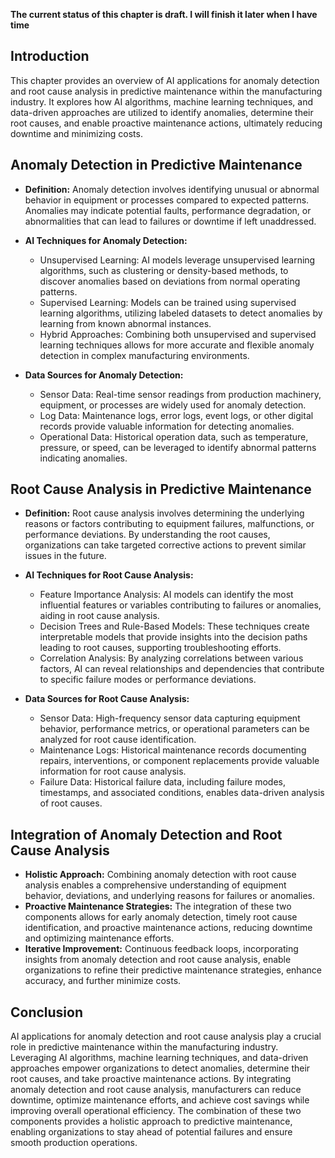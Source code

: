 **The current status of this chapter is draft. I will finish it later when I have time**

Introduction
------------

This chapter provides an overview of AI applications for anomaly detection and root cause analysis in predictive maintenance within the manufacturing industry. It explores how AI algorithms, machine learning techniques, and data-driven approaches are utilized to identify anomalies, determine their root causes, and enable proactive maintenance actions, ultimately reducing downtime and minimizing costs.

Anomaly Detection in Predictive Maintenance
-------------------------------------------

* **Definition:** Anomaly detection involves identifying unusual or abnormal behavior in equipment or processes compared to expected patterns. Anomalies may indicate potential faults, performance degradation, or abnormalities that can lead to failures or downtime if left unaddressed.

* **AI Techniques for Anomaly Detection:**

  * Unsupervised Learning: AI models leverage unsupervised learning algorithms, such as clustering or density-based methods, to discover anomalies based on deviations from normal operating patterns.
  * Supervised Learning: Models can be trained using supervised learning algorithms, utilizing labeled datasets to detect anomalies by learning from known abnormal instances.
  * Hybrid Approaches: Combining both unsupervised and supervised learning techniques allows for more accurate and flexible anomaly detection in complex manufacturing environments.
* **Data Sources for Anomaly Detection:**

  * Sensor Data: Real-time sensor readings from production machinery, equipment, or processes are widely used for anomaly detection.
  * Log Data: Maintenance logs, error logs, event logs, or other digital records provide valuable information for detecting anomalies.
  * Operational Data: Historical operation data, such as temperature, pressure, or speed, can be leveraged to identify abnormal patterns indicating anomalies.

Root Cause Analysis in Predictive Maintenance
---------------------------------------------

* **Definition:** Root cause analysis involves determining the underlying reasons or factors contributing to equipment failures, malfunctions, or performance deviations. By understanding the root causes, organizations can take targeted corrective actions to prevent similar issues in the future.

* **AI Techniques for Root Cause Analysis:**

  * Feature Importance Analysis: AI models can identify the most influential features or variables contributing to failures or anomalies, aiding in root cause analysis.
  * Decision Trees and Rule-Based Models: These techniques create interpretable models that provide insights into the decision paths leading to root causes, supporting troubleshooting efforts.
  * Correlation Analysis: By analyzing correlations between various factors, AI can reveal relationships and dependencies that contribute to specific failure modes or performance deviations.
* **Data Sources for Root Cause Analysis:**

  * Sensor Data: High-frequency sensor data capturing equipment behavior, performance metrics, or operational parameters can be analyzed for root cause identification.
  * Maintenance Logs: Historical maintenance records documenting repairs, interventions, or component replacements provide valuable information for root cause analysis.
  * Failure Data: Historical failure data, including failure modes, timestamps, and associated conditions, enables data-driven analysis of root causes.

Integration of Anomaly Detection and Root Cause Analysis
--------------------------------------------------------

* **Holistic Approach:** Combining anomaly detection with root cause analysis enables a comprehensive understanding of equipment behavior, deviations, and underlying reasons for failures or anomalies.
* **Proactive Maintenance Strategies:** The integration of these two components allows for early anomaly detection, timely root cause identification, and proactive maintenance actions, reducing downtime and optimizing maintenance efforts.
* **Iterative Improvement:** Continuous feedback loops, incorporating insights from anomaly detection and root cause analysis, enable organizations to refine their predictive maintenance strategies, enhance accuracy, and further minimize costs.

Conclusion
----------

AI applications for anomaly detection and root cause analysis play a crucial role in predictive maintenance within the manufacturing industry. Leveraging AI algorithms, machine learning techniques, and data-driven approaches empower organizations to detect anomalies, determine their root causes, and take proactive maintenance actions. By integrating anomaly detection and root cause analysis, manufacturers can reduce downtime, optimize maintenance efforts, and achieve cost savings while improving overall operational efficiency. The combination of these two components provides a holistic approach to predictive maintenance, enabling organizations to stay ahead of potential failures and ensure smooth production operations.
